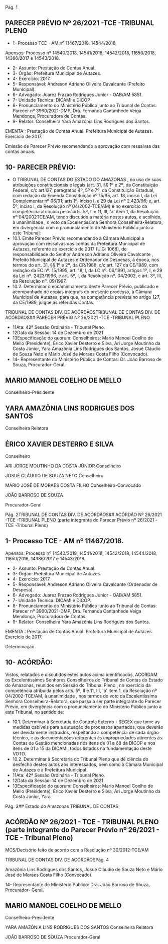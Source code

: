 Pág. 1

## PARECER PRÉVIO Nº 26/2021 -TCE -TRIBUNAL PLENO

- 1- Processo TCE - AM nº 11467/2018. 14544/2018,

Apensos: Processo nº 14540/2018, 14541/2018, 14542/2018, 11650/2018, 14386/2017 e 14543/2018.

- 2- Assunto: Prestação de Contas Anual.
- 3- Órgão: Prefeitura Municipal de Autazes.
- 4- Exercício: 2017.
- 5- Responsável: Andreson Adriano Oliveira Cavalcante (Prefeito Municipal).
- 6- Advogado: Juarez Frazao Rodrigues Junior - OAB/AM 5851.
- 7- Unidade Técnica: DICAMI e DICOP
- 8- Pronunciamento  do  Ministério  Público  junto  ao  Tribunal  de  Contas: Parecer  nº 3960/2021-DMP,  Dra. Fernanda Cantanhede Veiga Mendonça, Procuradora de Contas.
- 9- Relator: Conselheira Yara Amazônia Lins Rodrigues dos Santos.

EMENTA :  Prestação  de  Contas  Anual.    Prefeitura Municipal de Autazes.  Exercício de 2017.

Emissão de Parecer Prévio recomendando a aprovação com ressalvas das contas anuais.

## 10-  PARECER PRÉVIO:

- O  TRIBUNAL  DE  CONTAS  DO  ESTADO  DO  AMAZONAS ,  no  uso  de  suas atribuições constitucionais e legais (art. 31, §§ 1º e 2º, da Constituição Federal, c/c art.127, parágrafos 4º, 5º e 7º, da Constituição Estadual, com redação da Emenda Constituição nº 15/95,  art.  18,  inciso  I,  da  Lei  Complementar  nº  06/91;  arts.1º,  inciso  I,  e  29  da  Lei  nº 2.423/96;  e,  art.  5º,  inciso  I,  da  Resolução  nº  04/2002-TCE/AM)  e  no  exercício  da competência  atribuída  pelos  arts.  5º,  II  e  11,  III,  'a'  item  1,  da  Resolução  nº  04/2002TCE/AM, tendo discutido a matéria nestes autos, e acolhido, à unanimidade ,  o  voto  da Excelentíssima Senhora Conselheira-Relatora, em divergência com o pronunciamento do Ministério Público junto a este Tribunal:
- 10.1. Emite  Parecer  Prévio  recomendando  à  Câmara  Municipal  a aprovação  com  ressalvas das  contas  da  Prefeitura  Municipal  de Autazes, referente ao exercício de 2017 (U.G: 1068), de responsabilidade do Senhor Andreson Adriano Oliveira Cavalcante , Prefeito Municipal de Autazes e Ordenador de Despesas, à época, nos termos do art. 31, §§ 1º e 2º, da CR/1988, c/c art. 127 da CE/1989, com redação da EC nº. 15/1995, art. 18, I, da LC nº. 06/1991, artigos 1º, I, e 29 da Lei nº. 2423/1996, e art. 5º, I, da Resolução nº. 04/2002, e art. 3º, III, da Resolução nº. 09/1997.
- 10.2. Determinar o  encaminhamento  deste  Parecer  Prévio,  publicado  e acompanhado de cópias integrais  do  presente processo,  à  Câmara Municipal de Autazes, para que, na competência prevista no artigo 127, da CE/1989, julgue as referidas Contas.

TRIBUNAL DE CONTAS DIV. DE ACÓRDÃOSTRIBUNAL DE CONTAS DIV. DE ACÓRDÃOS## PARECER PRÉVIO Nº 26/2021 -TCE -TRIBUNAL PLENO

- 11Ata: 42ª Sessão Ordinária - Tribunal Pleno.
- 12Data da Sessão: 14 de Dezembro de 2021
- 13Especificação do quorum: Conselheiros: Mario Manoel Coelho de Mello (Presidente), Érico Xavier Desterro e Silva, Ari Jorge Moutinho da Costa Júnior, Yara Amazônia Lins Rodrigues dos Santos, Josué Cláudio de Souza Neto e Mário José de Moraes Costa Filho (Convocado).
- 14-  Representante  do  Ministério  Público  de  Contas: Dr. João  Barroso  de  Souza, Procurador-Geral.

## MARIO MANOEL COELHO DE MELLO

Conselheiro-Presidente

## YARA AMAZÔNIA LINS RODRIGUES DOS SANTOS

Conselheira Relatora

## ÉRICO XAVIER DESTERRO E SILVA

Conselheiro

ARI JORGE MOUTINHO DA COSTA JÚNIOR Conselheiro

JOSUÉ CLÁUDIO DE SOUZA NETO Conselheiro

MÁRIO JOSÉ DE MORAES COSTA FILHO Conselheiro-Convocado

JOÃO BARROSO DE SOUZA

Procurador-Geral

Pág. 2TRIBUNAL DE CONTAS DIV. DE ACÓRDÃOS## ACÓRDÃO Nº 26/2021 -TCE -TRIBUNAL PLENO (parte integrante do Parecer Prévio nº 26/2021 -TCE -Tribunal Pleno)

## 1- Processo TCE - AM nº 11467/2018.

Apensos: Processo nº 14540/2018, 14541/2018, 14542/2018, 14544/2018, 11650/2018, 14386/2017 e 14543/2018.

- 2- Assunto: Prestação de Contas Anual.
- 3- Órgão: Prefeitura Municipal de Autazes.
- 4- Exercício: 2017.
- 5- Responsável: Andreson Adriano Oliveira Cavalcante (Ordenador de Despesa).
- 6- Advogado: Juarez Frazao Rodrigues Junior - OAB/AM 5851.
- 7- Unidade Técnica: DICAMI e DICOP.
- 8- Pronunciamento  do  Ministério  Público  junto  ao  Tribunal  de  Contas: Parecer  nº 3960/2021-DMP,  Dra. Fernanda Cantanhede Veiga Mendonça, Procuradora de Contas.
- 9- Relator: Conselheira Yara Amazônia Lins Rodrigues dos Santos.

EMENTA :  Prestação  de  Contas  Anual.    Prefeitura Municipal de Autazes. Exercício de 2017.

Determinação.

## 10-  ACÓRDÃO:

Vistos, relatados e discutidos estes autos acima identificados, ACORDAM os Excelentíssimos Senhores Conselheiros do Tribunal de Contas do Estado do Amazonas, reunidos em Sessão do Tribunal Pleno , no exercício da competência atribuída pelos arts. 5º, II e 11, III, 'a' item 1, da Resolução nº 04/2002-TCE/AM, à unanimidade , nos termos do voto da Excelentíssima Senhora Conselheira-Relatora, que passa a ser parte integrante do Parecer Prévio, em divergência com o pronunciamento do Ministério Público junto a este Tribunal, no sentido de:

- 10.1. Determinar à  Secretaria  de  Controle  Externo  -  SECEX  que  tome  as medidas cabíveis para a autuação de processos apartados, que deverão ser devidamente instruídos, respeitando a competência de cada órgão técnico, e as documentações referentes às impropriedades atinentes às Contas de Gestão mencionadas nos itens de 01 a 68 da DICOP e nos itens  de  01  a  15  da  DICAMI,  todos  listados  na  fundamentação  deste VOTO.
- 10.2. Determinar à Secretaria do Tribunal Pleno que dê ciência do desfecho destes  autos  aos  interessados,  bem  como  à  Câmara  Municipal  de Autazes e à Prefeitura Municipal.
- 11Ata: 42ª Sessão Ordinária - Tribunal Pleno.
- 12Data da Sessão: 14 de Dezembro de 2021
- 13Especificação do quorum: Conselheiros: Mario Manoel Coelho de Mello (Presidente), Érico Xavier Desterro e Silva, Ari Jorge Moutinho da Costa Júnior, Yara

Pág. 3## Estado do Amazonas TRIBUNAL DE CONTAS

## ACÓRDÃO Nº 26/2021 - TCE - TRIBUNAL PLENO (parte integrante do Parecer Prévio nº 26/2021 - TCE - Tribunal Pleno)

MCS/Decisório feito de acordo com a Resolução nº 30/2012-TCE/AM

TRIBUNAL DE CONTAS DIV. DE ACÓRDÃOSPág. 4

Amazônia Lins Rodrigues dos Santos, Josué Cláudio de Souza Neto e Mário José de Moraes Costa Filho (Convocado).

14-  Representante do Ministério Público: Dra. João Barroso de Souza, Procurador- Geral.

## MARIO MANOEL COELHO DE MELLO

Conselheiro-Presidente

YARA AMAZÔNIA LINS RODRIGUES DOS SANTOS Conselheira Relatora

JOÃO BARROSO DE SOUZA Procurador-Geral
